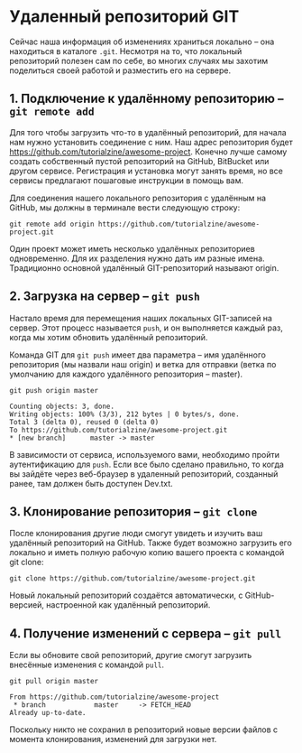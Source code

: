 # Удаленный репозиторий GIT

Сейчас наша информация об изменениях храниться локально – она находиться в каталоге `.git`. Несмотря на то, что локальный репозиторий полезен сам по себе, во многих случаях мы захотим поделиться своей работой и разместить его на сервере.

## 1. Подключение к удалённому репозиторию – `git remote add`

Для того чтобы загрузить что-то в удалённый репозиторий, для начала нам нужно установить соединение с ним. Наш адрес репозитория будет https://github.com/tutorialzine/awesome-project. Конечно лучше самому создать собственный пустой репозиторий на GitHub, BitBucket или другом сервисе. Регистрация и установка могут занять время, но все сервисы предлагают пошаговые инструкции в помощь вам.

Для соединения нашего локального репозитория с удалённым на GitHub, мы должны в терминале вести следующую строку:

    git remote add origin https://github.com/tutorialzine/awesome-project.git

Один проект может иметь несколько удалённых репозиториев одновременно. Для их разделения нужно дать им разные имена. Традиционно основной удалённый GIT-репозиторий называют origin.

## 2. Загрузка на сервер – `git push`

Настало время для перемещения наших локальных GIT-записей на сервер. Этот процесс называется `push`, и он выполняется каждый раз, когда мы хотим обновить удалённый репозиторий.

Команда GIT для `git push` имеет два параметра – имя удалённого репозитория (мы назвали наш origin) и ветка для отправки (ветка по умолчанию для каждого удалённого репозитория – master).

    git push origin master

    Counting objects: 3, done.
    Writing objects: 100% (3/3), 212 bytes | 0 bytes/s, done.
    Total 3 (delta 0), reused 0 (delta 0)
    To https://github.com/tutorialzine/awesome-project.git
    * [new branch]      master -> master

В зависимости от сервиса, используемого вами, необходимо пройти аутентификацию для `push`. Если все было сделано правильно, то когда вы зайдёте через веб-браузер в удаленный репозиторий, созданный ранее, там должен быть доступен Dev.txt.

## 3. Клонирование репозитория – `git clone`

После клонирования другие люди смогут увидеть и изучить ваш удалённый репозиторий на GitHub. Также будет возможно загрузить его локально и иметь полную рабочую копию вашего проекта с командой git clone:

    git clone https://github.com/tutorialzine/awesome-project.git

Новый локальный репозиторий создаётся автоматически, с GitHub-версией, настроенной как удалённый репозиторий.

## 4. Получение изменений с сервера – `git pull`

Если вы обновите свой репозиторий, другие смогут загрузить внесённые изменения с командой `pull`.

    git pull origin master

    From https://github.com/tutorialzine/awesome-project
     * branch            master     -> FETCH_HEAD
    Already up-to-date.

Поскольку никто не сохранил в репозиторий новые версии файлов с момента клонирования, изменений для загрузки нет.
